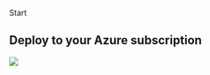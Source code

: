 Start


## Deploy to your Azure subscription
<a href="https://portal.azure.com/#create/Microsoft.Template/uri/https%3A%2F%2Fraw.githubusercontent.com%2FMarcelMeurer%2FFunctionApp-to-LogAnalytics%2Fmaster%2Ftemplate.json" target="_blank">
    <img src="http://azuredeploy.net/deploybutton.png"/>
</a>